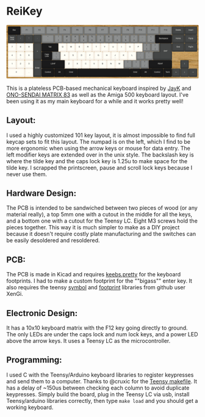 # ReiKey
![DIY Keyboard custom design](https://raw.githubusercontent.com/reidevries/ReiKey/main/hardware/reik.png)

This is a plateless PCB-based mechanical keyboard inspired by [JayK](https://github.com/josuegaleas/JayK) and [ONO-SENDAI MATRIX 83](https://imgur.com/a/v5pzh#FiXKcm0) as well as the Amiga 500 keyboard layout. I've been using it as my main keyboard for a while and it works pretty well!

## Layout:
I used a highly customized 101 key layout, it is almost impossible to find full keycap sets to fit this layout. The numpad is on the left, which I find to be more ergonomic when using the arrow keys or mouse for data entry. The left modifier keys are extended over in the unix style. The backslash key is where the tilde key and the caps lock key is 1.25u to make space for the tilde key. I scrapped the printscreen, pause and scroll lock keys because I never use them. 

## Hardware Design:
The PCB is intended to be sandwiched between two pieces of wood (or any material really), a top 5mm one with a cutout in the middle for all the keys, and a bottom one with a cutout for the Teensy LC. Eight M3 screws hold the pieces together. This way it is much simpler to make as a DIY project because it doesn't require costly plate manufacturing and the switches can be easily desoldered and resoldered.

## PCB:
The PCB is made in Kicad and requires [keebs.pretty](https://github.com/egladman/keebs.pretty) for the keyboard footprints. I had to make a custom footprint for the ""bigass"" enter key.
It also requires the teensy [symbol](https://github.com/XenGi/teensy_library) and [footprint](https://github.com/XenGi/teensy.pretty) libraries from github user XenGi.

## Electronic Design:
It has a 10x10 keyboard matrix with the F12 key going directly to ground. The only LEDs are under the caps lock and num lock keys, and a power LED above the arrow keys. It uses a Teensy LC as the microcontroller.

## Programming:
I used C with the Teensy/Arduino keyboard libraries to register keypresses and send them to a computer. Thanks to @cruxic for the [Teensy makefile](https://github.com/cruxic/teensy-makefile). It has a delay of ~150us between checking each column to avoid duplicate keypresses. Simply build the board, plug in the Teensy LC via usb, install Teensy/arduino libraries correctly, then type `make load` and you should get a working keyboard.
